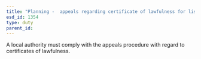 ```yaml
---
title: "Planning -  appeals regarding certificate of lawfulness for listed building"
esd_id: 1354
type: duty
parent_id:  
---
```


A local authority must comply with the appeals procedure with regard to certificates of lawfulness.

